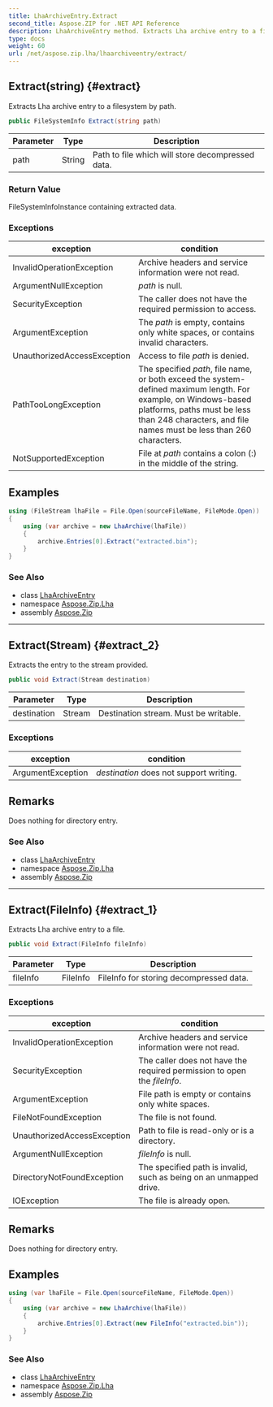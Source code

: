 ```yaml
---
title: LhaArchiveEntry.Extract
second_title: Aspose.ZIP for .NET API Reference
description: LhaArchiveEntry method. Extracts Lha archive entry to a filesystem by path
type: docs
weight: 60
url: /net/aspose.zip.lha/lhaarchiveentry/extract/
---
```

## Extract(string) {#extract}

Extracts Lha archive entry to a filesystem by path.

```csharp
public FileSystemInfo Extract(string path)
```

| Parameter | Type | Description |
| --- | --- | --- |
| path | String | Path to file which will store decompressed data. |

### Return Value

FileSystemInfoInstance containing extracted data.

### Exceptions

| exception | condition |
| --- | --- |
| InvalidOperationException | Archive headers and service information were not read. |
| ArgumentNullException | *path* is null. |
| SecurityException | The caller does not have the required permission to access. |
| ArgumentException | The *path* is empty, contains only white spaces, or contains invalid characters. |
| UnauthorizedAccessException | Access to file *path* is denied. |
| PathTooLongException | The specified *path*, file name, or both exceed the system-defined maximum length. For example, on Windows-based platforms, paths must be less than 248 characters, and file names must be less than 260 characters. |
| NotSupportedException | File at *path* contains a colon (:) in the middle of the string. |

## Examples

```csharp
using (FileStream lhaFile = File.Open(sourceFileName, FileMode.Open))
{
    using (var archive = new LhaArchive(lhaFile))
    {
        archive.Entries[0].Extract("extracted.bin");
    }
}
```

### See Also

* class [LhaArchiveEntry](../)
* namespace [Aspose.Zip.Lha](../../lhaarchiveentry/)
* assembly [Aspose.Zip](../../../)

---

## Extract(Stream) {#extract_2}

Extracts the entry to the stream provided.

```csharp
public void Extract(Stream destination)
```

| Parameter | Type | Description |
| --- | --- | --- |
| destination | Stream | Destination stream. Must be writable. |

### Exceptions

| exception | condition |
| --- | --- |
| ArgumentException | *destination* does not support writing. |

## Remarks

Does nothing for directory entry.

### See Also

* class [LhaArchiveEntry](../)
* namespace [Aspose.Zip.Lha](../../lhaarchiveentry/)
* assembly [Aspose.Zip](../../../)

---

## Extract(FileInfo) {#extract_1}

Extracts Lha archive entry to a file.

```csharp
public void Extract(FileInfo fileInfo)
```

| Parameter | Type | Description |
| --- | --- | --- |
| fileInfo | FileInfo | FileInfo for storing decompressed data. |

### Exceptions

| exception | condition |
| --- | --- |
| InvalidOperationException | Archive headers and service information were not read. |
| SecurityException | The caller does not have the required permission to open the *fileInfo*. |
| ArgumentException | File path is empty or contains only white spaces. |
| FileNotFoundException | The file is not found. |
| UnauthorizedAccessException | Path to file is read-only or is a directory. |
| ArgumentNullException | *fileInfo* is null. |
| DirectoryNotFoundException | The specified path is invalid, such as being on an unmapped drive. |
| IOException | The file is already open. |

## Remarks

Does nothing for directory entry.

## Examples

```csharp
using (var lhaFile = File.Open(sourceFileName, FileMode.Open))
{
    using (var archive = new LhaArchive(lhaFile))
    {
        archive.Entries[0].Extract(new FileInfo("extracted.bin"));
    }
}
```

### See Also

* class [LhaArchiveEntry](../)
* namespace [Aspose.Zip.Lha](../../lhaarchiveentry/)
* assembly [Aspose.Zip](../../../)


